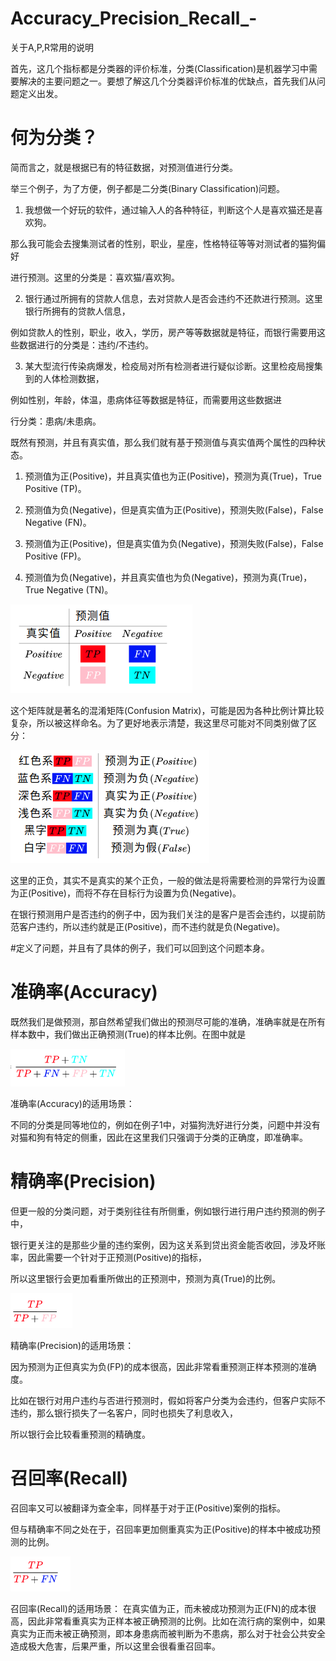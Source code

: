 # Accuracy_Precision_Recall_-



关于A,P,R常用的说明


首先，这几个指标都是分类器的评价标准，分类(Classification)是机器学习中需要解决的主要问题之一。要想了解这几个分类器评价标准的优缺点，首先我们从问题定义出发。


# 何为分类？
简而言之，就是根据已有的特征数据，对预测值进行分类。

举三个例子，为了方便，例子都是二分类(Binary Classification)问题。

1. 我想做一个好玩的软件，通过输入人的各种特征，判断这个人是喜欢猫还是喜欢狗。

那么我可能会去搜集测试者的性别，职业，星座，性格特征等等对测试者的猫狗偏好

进行预测。这里的分类是：喜欢猫/喜欢狗。

2. 银行通过所拥有的贷款人信息，去对贷款人是否会违约不还款进行预测。这里银行所拥有的贷款人信息，

例如贷款人的性别，职业，收入，学历，房产等等数据就是特征，而银行需要用这些数据进行的分类是：违约/不违约。

3. 某大型流行传染病爆发，检疫局对所有检测者进行疑似诊断。这里检疫局搜集到的人体检测数据，

例如性别，年龄，体温，患病体征等数据是特征，而需要用这些数据进

行分类：患病/未患病。

既然有预测，并且有真实值，那么我们就有基于预测值与真实值两个属性的四种状态。

1. 预测值为正(Positive)，并且真实值也为正(Positive)，预测为真(True)，True Positive (TP)。

2. 预测值为负(Negative)，但是真实值为正(Positive)，预测失败(False)，False Negative (FN)。

3. 预测值为正(Positive)，但是真实值为负(Negative)，预测失败(False)，False Positive (FP)。

4. 预测值为负(Negative)，并且真实值也为负(Negative)，预测为真(True)，True Negative (TN)。


![image](https://github.com/Leozyc-waseda/Accuracy_Precision_Recall_-/blob/master/image/1.png)


这个矩阵就是著名的混淆矩阵(Confusion Matrix)，可能是因为各种比例计算比较复杂，所以被这样命名。为了更好地表示清楚，我这里尽可能对不同类别做了区分：


![image](https://github.com/Leozyc-waseda/Accuracy_Precision_Recall_-/blob/master/image/2.png)


这里的正负，其实不是真实的某个正负，一般的做法是将需要检测的异常行为设置为正(Positive)，而将不存在目标行为设置为负(Negative)。

在银行预测用户是否违约的例子中，因为我们关注的是客户是否会违约，以提前防范客户违约，所以违约就是正(Positive)，而不违约就是负(Negative)。

#定义了问题，并且有了具体的例子，我们可以回到这个问题本身。


# 准确率(Accuracy)

既然我们是做预测，那自然希望我们做出的预测尽可能的准确，准确率就是在所有样本数中，我们做出正确预测(True)的样本比例。在图中就是

![image](https://github.com/Leozyc-waseda/Accuracy_Precision_Recall_-/blob/master/image/3.png)

准确率(Accuracy)的适用场景：

不同的分类是同等地位的，例如在例子1中，对猫狗洗好进行分类，问题中并没有对猫和狗有特定的侧重，因此在这里我们只强调于分类的正确度，即准确率。

# 精确率(Precision)


但更一般的分类问题，对于类别往往有所侧重，例如银行进行用户违约预测的例子中，

银行更关注的是那些少量的违约案例，因为这关系到贷出资金能否收回，涉及坏账率，因此需要一个针对于正预测(Positive)的指标，

所以这里银行会更加看重所做出的正预测中，预测为真(True)的比例。

![image](https://github.com/Leozyc-waseda/Accuracy_Precision_Recall_-/blob/master/image/4.png)

精确率(Precision)的适用场景：

因为预测为正但真实为负(FP)的成本很高，因此非常看重预测正样本预测的准确度。

比如在银行对用户违约与否进行预测时，假如将客户分类为会违约，但客户实际不违约，那么银行损失了一名客户，同时也损失了利息收入，

所以银行会比较看重预测的精确度。


# 召回率(Recall)

召回率又可以被翻译为查全率，同样基于对于正(Positive)案例的指标。

但与精确率不同之处在于，召回率更加侧重真实为正(Positive)的样本中被成功预测的比例。

![image](https://github.com/Leozyc-waseda/Accuracy_Precision_Recall_-/blob/master/image/5.png)


召回率(Recall)的适用场景：
在真实值为正，而未被成功预测为正(FN)的成本很高，因此非常看重真实为正样本被正确预测的比例。比如在流行病的案例中，如果真实为正而未被正确预测，即本身患病而被判断为不患病，那么对于社会公共安全造成极大危害，后果严重，所以这里会很看重召回率。




